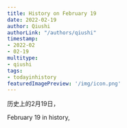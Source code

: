 ```yaml
---
title: History on February 19
date: 2022-02-19
author: Qiushi 
authorLink: "/authors/qiushi"
timestamp: 
- 2022-02
- 02-19
multitype: 
- qiushi
tags: 
- todayinhistory
featuredImagePreview: '/img/icon.png'
---
```









历史上的2月19日，

February 19 in history, 

<!--more-->

